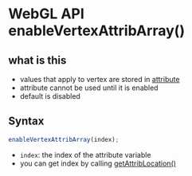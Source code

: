 # WebGL API enableVertexAttribArray()

## what is this

- values that apply to vertex are stored in [attribute](webgl-data-in-webgl.md#attribute)
- attribute cannot be used until it is enabled
- default is disabled

## Syntax

```js
enableVertexAttribArray(index);
```

- `index`: the index of the attribute variable
- you can get index by calling [getAttribLocation()](webgl-api-getattriblocation.md)

